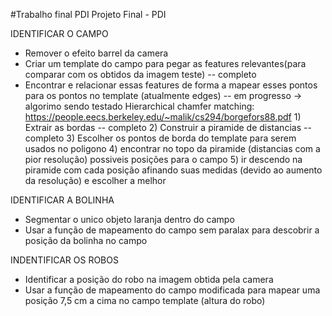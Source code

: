 #Trabalho final PDI
Projeto Final - PDI

IDENTIFICAR O CAMPO
- Remover o efeito barrel da camera
- Criar um template do campo para pegar as features relevantes(para comparar com os obtidos da imagem teste) -- completo
- Encontrar e relacionar essas features de forma a mapear esses pontos para os pontos no template (atualmente edges) -- em progresso
    -> algorimo sendo testado Hierarchical chamfer matching: https://people.eecs.berkeley.edu/~malik/cs294/borgefors88.pdf
        1) Extrair as bordas -- completo
        2) Construir a piramide de distancias -- completo
        3) Escolher os pontos de borda do template para serem usados no poligono
        4) encontrar no topo da piramide (distancias com a pior resolução) possiveis posições para o campo
        5) ir descendo na piramide com cada posição afinando suas medidas (devido ao aumento da resolução) e escolher a melhor

IDENTIFICAR A BOLINHA
- Segmentar o unico objeto laranja dentro do campo
- Usar a função de mapeamento do campo sem paralax para descobrir a posição da bolinha no campo

INDENTIFICAR OS ROBOS
- Identificar a posição do robo na imagem obtida pela camera
- Usar a função de mapeamento do campo modificada para mapear uma posição 7,5 cm a cima no campo template (altura do robo)

